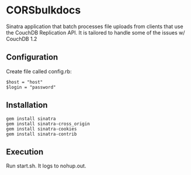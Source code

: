 # CORSbulkdocs

Sinatra application that batch processes file uploads from clients that use the CouchDB Replication API. 
It is tailored to handle some of the issues w/ CouchDB 1.2

## Configuration

Create file called config.rb:

    $host = "host"
    $login = "password"
    
## Installation

    gem install sinatra
    gem install sinatra-cross_origin 
    gem install sinatra-cookies  
    gem install sinatra-contrib
    
## Execution

Run start.sh. It logs to nohup.out.